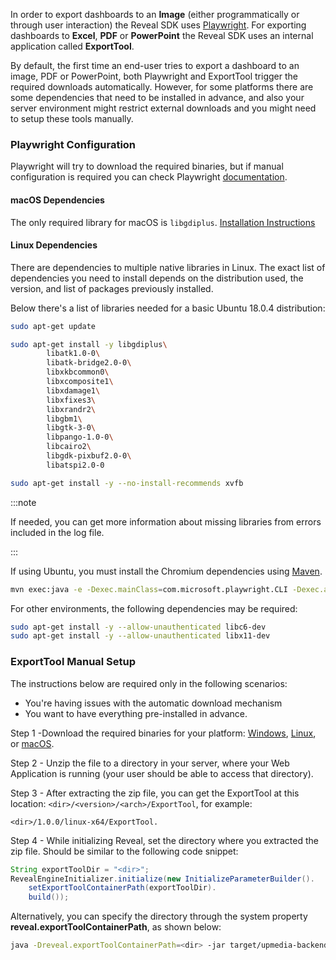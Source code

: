 In order to export dashboards to an **Image** (either programmatically or through user interaction) the Reveal SDK uses [Playwright](https://playwright.dev/java/). For exporting dashboards to **Excel**, **PDF** or **PowerPoint** the Reveal SDK uses an internal application called **ExportTool**.

By default, the first time an end-user tries to export a dashboard to an image, PDF or PowerPoint, both Playwright and ExportTool trigger the required downloads automatically.  However, for some platforms there are some dependencies that need to be installed in advance, and also your server environment might restrict external downloads and you might need to setup these tools manually.

### Playwright Configuration

Playwright will try to download the required binaries, but if manual configuration is required you can check Playwright [documentation](https://playwright.dev/java/docs/intro).

#### macOS Dependencies

The only required library for macOS is `libgdiplus`. [Installation Instructions](https://learn.microsoft.com/th-th/dotnet/core/install/macos#libgdiplus)

#### Linux Dependencies

There are dependencies to multiple native libraries in Linux. The exact list of dependencies you need to install depends on the distribution used, the version, and list of packages previously installed.

Below there's a list of libraries needed for a basic Ubuntu 18.0.4 distribution:

```bash
sudo apt-get update

sudo apt-get install -y libgdiplus\
        libatk1.0-0\
        libatk-bridge2.0-0\
        libxkbcommon0\
        libxcomposite1\
        libxdamage1\
        libxfixes3\
        libxrandr2\
        libgbm1\
        libgtk-3-0\
        libpango-1.0-0\
        libcairo2\
        libgdk-pixbuf2.0-0\
        libatspi2.0-0    

sudo apt-get install -y --no-install-recommends xvfb 
```

:::note

If needed, you can get more information about missing libraries from errors included in the log file.

:::

If using Ubuntu, you must install the Chromium dependencies using [Maven](https://maven.apache.org/install.html).

```bash
mvn exec:java -e -Dexec.mainClass=com.microsoft.playwright.CLI -Dexec.args="install-deps chromium"
```

For other environments, the following dependencies may be required:

```bash
sudo apt-get install -y --allow-unauthenticated libc6-dev
sudo apt-get install -y --allow-unauthenticated libx11-dev
```

### ExportTool Manual Setup

The instructions below are required only in the following scenarios:
- You're having issues with the automatic download mechanism
- You want to have everything pre-installed in advance.

Step 1 -Download the required binaries for your platform: [Windows](https://download.infragistics.com/reveal/builds/sdk/java/ExportTool/1.0.0/win-x64.zip?gasource=(direct)&gamedium=(none)&gacampaign=(not%20set)&gaterm=&gagclid=&_ga=2.151744764.435154113.1670459953-590137784.1670459953), [Linux](https://download.infragistics.com/reveal/builds/sdk/java/ExportTool/1.0.0/linux-x64.zip?_ga=2.151744764.435154113.1670459953-590137784.1670459953), or [macOS](https://download.infragistics.com/reveal/builds/sdk/java/ExportTool/1.0.0/osx-x64.zip?_ga=2.151744764.435154113.1670459953-590137784.1670459953).

Step 2 - Unzip the file to a directory in your server, where your Web Application is running (your user should be able to access that directory).

Step 3 - After extracting the zip file, you can get the ExportTool at this location: `<dir>/<version>/<arch>/ExportTool`, for example:

`<dir>/1.0.0/linux-x64/ExportTool.`

Step 4 - While initializing Reveal, set the directory where you extracted the zip file. Should be similar to the following code snippet:

```java
String exportToolDir = "<dir>";
RevealEngineInitializer.initialize(new InitializeParameterBuilder().
    setExportToolContainerPath(exportToolDir).
    build());
```

Alternatively, you can specify the directory through the system property **reveal.exportToolContainerPath**, as shown below:

```bash
java -Dreveal.exportToolContainerPath=<dir> -jar target/upmedia-backend-spring.war
```